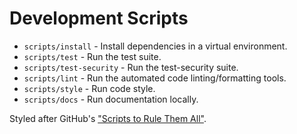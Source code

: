 # Development Scripts

* `scripts/install` - Install dependencies in a virtual environment.
* `scripts/test` - Run the test suite.
* `scripts/test-security` - Run the test-security suite.
* `scripts/lint` - Run the automated code linting/formatting tools.
* `scripts/style` - Run code style.
* `scripts/docs` - Run documentation locally.

Styled after GitHub's ["Scripts to Rule Them All"](https://github.com/github/scripts-to-rule-them-all).
